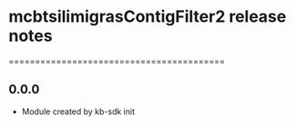 # mcbtsilimigrasContigFilter2 release notes
=========================================

0.0.0
-----
* Module created by kb-sdk init

